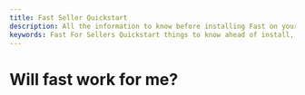 ```yaml
---
title: Fast Seller Quickstart
description: All the information to know before installing Fast on your site.
keywords: Fast For Sellers Quickstart things to know ahead of install,
---
```


# Will fast work for me?

